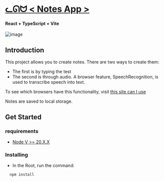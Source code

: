 # [  ᓚᘏᗢ < Notes App >](https://github.com/ArthurAlexi/notes-app)
#### React + TypeScript + Vite


![image](https://github.com/ArthurAlexi/notes-app/assets/90854173/6294a806-63bd-4cec-a6f1-fcb6e2724990)

## Introduction

This project allows you to create notes. There are two ways to create them:

- The first is by typing the test
- The second is through audio. A browser feature, SpeechRecognition, is used to transcribe speech into text.

To see which browsers have this functionality, visit [this site can I use](https://caniuse.com/)

Notes are saved to local storage.

## Get Started

### requirements

- [Node V >= 20.X.X](https://nodejs.org/en/download)

### Installing

- In the Root, run the command:

```
  npm install
```
